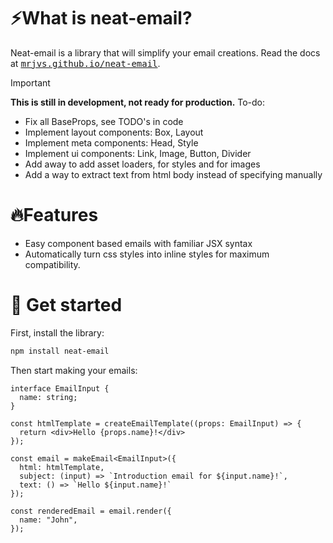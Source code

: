 # ⚡What is neat-email?

Neat-email is a library that will simplify your email creations. Read the docs at <a href="https://mrjvs.github.io/neat-email"><kbd>mrjvs.github.io/neat-email</kbd></a>.

> [!IMPORTANT]
> **This is still in development, not ready for production.**
> To-do:
> - Fix all BaseProps, see TODO's in code
> - Implement layout components: Box, Layout
> - Implement meta components: Head, Style
> - Implement ui components: Link, Image, Button, Divider
> - Add away to add asset loaders, for styles and for images
> - Add a way to extract text from html body instead of specifying manually

# 🔥Features
- Easy component based emails with familiar JSX syntax
- Automatically turn css styles into inline styles for maximum compatibility.

# 🧬 Get started

First, install the library:
```bash
npm install neat-email
```

Then start making your emails:
```tsx
interface EmailInput {
  name: string;
}

const htmlTemplate = createEmailTemplate((props: EmailInput) => {
  return <div>Hello {props.name}!</div>
});

const email = makeEmail<EmailInput>({
  html: htmlTemplate,
  subject: (input) => `Introduction email for ${input.name}!`,
  text: () => `Hello ${input.name}!`
});

const renderedEmail = email.render({
  name: "John",
});
```
